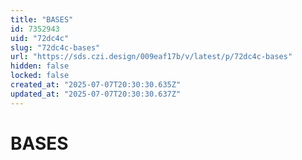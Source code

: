 ```yaml
---
title: "BASES"
id: 7352943
uid: "72dc4c"
slug: "72dc4c-bases"
url: "https://sds.czi.design/009eaf17b/v/latest/p/72dc4c-bases"
hidden: false
locked: false
created_at: "2025-07-07T20:30:30.635Z"
updated_at: "2025-07-07T20:30:30.637Z"
---
```


# BASES

